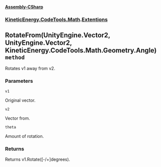 #### [Assembly-CSharp](./Assembly-CSharp.md 'Assembly-CSharp')
### [KineticEnergy.CodeTools.Math](./Assembly-CSharp.md#KineticEnergy-CodeTools-Math 'KineticEnergy.CodeTools.Math').[Extentions](./KineticEnergy-CodeTools-Math-Extentions.md 'KineticEnergy.CodeTools.Math.Extentions')
## RotateFrom(UnityEngine.Vector2, UnityEngine.Vector2, KineticEnergy.CodeTools.Math.Geometry.Angle) `method`
Rotates v1 away from v2.
### Parameters

<a name='KineticEnergy-CodeTools-Math-Extentions-RotateFrom(UnityEngine-Vector2-_UnityEngine-Vector2-_KineticEnergy-CodeTools-Math-Geometry-Angle)-v1'></a>
`v1`

Original vector.

<a name='KineticEnergy-CodeTools-Math-Extentions-RotateFrom(UnityEngine-Vector2-_UnityEngine-Vector2-_KineticEnergy-CodeTools-Math-Geometry-Angle)-v2'></a>
`v2`

Vector from.

<a name='KineticEnergy-CodeTools-Math-Extentions-RotateFrom(UnityEngine-Vector2-_UnityEngine-Vector2-_KineticEnergy-CodeTools-Math-Geometry-Angle)-theta'></a>
`theta`

Amount of rotation.
### Returns
Returns v1.Rotate([-/+]degrees).
